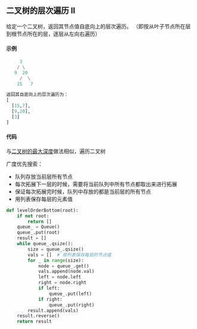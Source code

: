 ## 二叉树的层次遍历 II
给定一个二叉树，返回其节点值自底向上的层次遍历。 （即按从叶子节点所在层到根节点所在的层，逐层从左向右遍历）
#### 示例
```python
     3
    / \
   9  20
     /  \
    15   7

返回其自底向上的层次遍历为：
[
  [15,7],
  [9,20],
  [3]
]
```

#### 代码
与[二叉树的最大深度](二叉树的最大深度.md)做法相似，遍历二叉树

广度优先搜索：
* 队列存放当前层所有节点
* 每次拓展下一层的时候，需要将当前队列中所有节点都取出来进行拓展
* 保证每次拓展完时候，队列中存放的都是当前层的所有节点
* 用列表保存每层的元素值

```python
def levelOrderBottom(root):
    if not root:
        return []
    queue_ = Queue()
    queue_.put(root)
    result = []
    while queue_.qsize():
        size = queue_.qsize()
        vals = []  # 用列表保存每层的节点值
        for _ in range(size):
            node = queue_.get()
            vals.append(node.val)
            left = node.left
            right = node.right
            if left:
                queue_.put(left)
            if right:
                queue_.put(right)
        result.append(vals)
    result.reverse()
    return result
```
